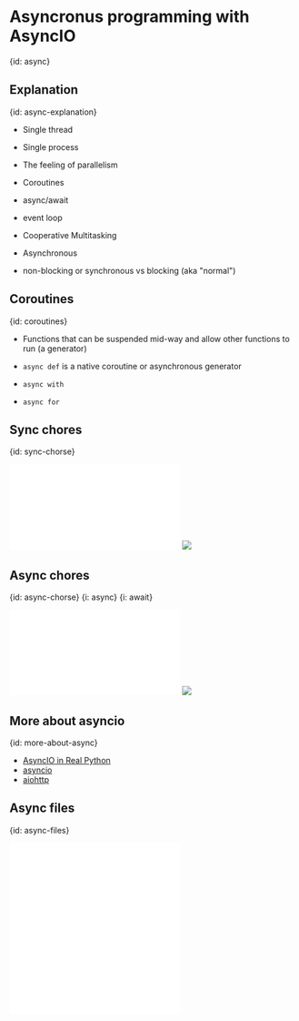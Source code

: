 # Asyncronus programming with AsyncIO
{id: async}

## Explanation
{id: async-explanation}

* Single thread
* Single process
* The feeling of parallelism
* Coroutines


* async/await

* event loop

* Cooperative Multitasking

* Asynchronous
* non-blocking or synchronous vs blocking (aka "normal")

## Coroutines
{id: coroutines}

* Functions that can be suspended mid-way and allow other functions to run (a generator)

* `async def` is a native coroutine or asynchronous generator
* `async with`
* `async for`


## Sync chores
{id: sync-chorse}

![](examples/async/sync_chores.py)
![](examples/async/sync_chores.out)

## Async chores
{id: async-chorse}
{i: async}
{i: await}

![](examples/async/async_chores.py)
![](examples/async/async_chores.out)


## More about asyncio
{id: more-about-async}

* [AsyncIO in Real Python](https://realpython.com/async-io-python/)
* [asyncio](https://docs.python.org/library/asyncio.html)
* [aiohttp](https://docs.aiohttp.org/)

## Async files
{id: async-files}

![](examples/async/http_request.py)
![](examples/async/files.py)

